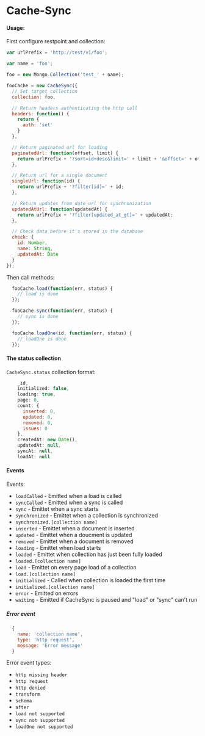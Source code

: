 Cache-Sync
==========

#### Usage:
First configure restpoint and collection:
```js
var urlPrefix = 'http://test/v1/foo';

var name = 'foo';

foo = new Mongo.Collection('test_' + name);

fooCache = new CacheSync({
  // Set target collection
  collection: foo,

  // Return headers authenticating the http call
  headers: function() {
    return {
      auth: 'set'
    }
  },

  // Return paginated url for loading
  paginatedUrl: function(offset, limit) {
    return urlPrefix + '?sort=id+desc&limit=' + limit + '&offset=' + offset;
  },

  // Return url for a single document
  singleUrl: function(id) {
    return urlPrefix + '?filter[id]=' + id;
  },

  // Return updates from date url for synchronization
  updatedAtUrl: function(updatedAt) {
    return urlPrefix + '?filter[updated_at_gt]=' + updatedAt;
  },

  // Check data before it's stored in the database
  check: {
    id: Number,
    name: String,
    updatedAt: Date
  }
});
```

Then call methods:
```js
  fooCache.load(function(err, status) {
    // load is done
  });

  fooCache.sync(function(err, status) {
    // sync is done
  });

  fooCache.loadOne(id, function(err, status) {
    // loadOne is done
  });

```

#### The status collection
`CacheSync.status` collection format:
```js
    _id,
    initialized: false,
    loading: true,
    page: 0,
    count: {
      inserted: 0,
      updated: 0,
      removed: 0,
      issues: 0
    },
    createdAt: new Date(),
    updatedAt: null,
    syncAt: null,
    loadAt: null
```

#### Events
Events:
* `loadCalled` - Emitted when a load is called
* `syncCalled` - Emitted when a sync is called
* `sync` - Emittet when a sync starts
* `synchronized` - Emittet when a collection is synchronized
* `synchronized.[collection name]`
* `inserted` - Emittet when a document is inserted
* `updated` - Emittet when a doucment is updated
* `removed` - Emittet when a document is removed
* `loading` - Emittet when load starts
* `loaded` - Emittet when collection has just been fully loaded
* `loaded.[collection name]`
* `load` - Emittet on every page load of a collection
* `load.[collection name]`
* `initialized` - Called when collection is loaded the first time
* `initialized.[collection name]`
* `error` - Emitted on errors
* `waiting` - Emitted if CacheSync is paused and "load" or "sync" can't run

##### Error event
```js
  {
    name: 'collection name',
    type: 'http request',
    message: 'Error message'
  }
```

Error event types:
* `http missing header`
* `http request`
* `http denied`
* `transform`
* `schema`
* `after`
* `load not supported`
* `sync not supported`
* `loadOne not supported`
